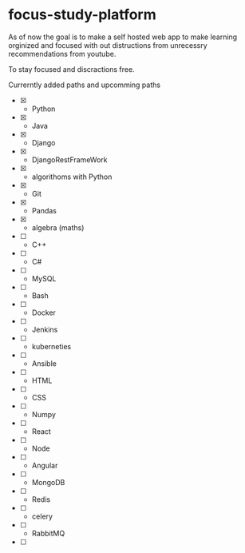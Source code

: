 # focus-study-platform


As of now the goal is to make a self hosted web app to make learning orginized and focused with out distructions from unrecessry recommendations from youtube.

To stay focused and discractions free.

Currerntly added paths and upcomming paths

- [x] - Python
- [x] - Java
- [x] - Django
- [x] - DjangoRestFrameWork
- [x] - algorithoms with Python
- [x] - Git
- [x] - Pandas
- [x] - algebra (maths)
- [ ] - C++
- [ ] - C#
- [ ] - MySQL
- [ ] - Bash
- [ ] - Docker
- [ ] - Jenkins
- [ ] - kuberneties
- [ ] - Ansible
- [ ] - HTML
- [ ] - CSS
- [ ] - Numpy
- [ ] - React
- [ ] - Node
- [ ] - Angular
- [ ] - MongoDB
- [ ] - Redis
- [ ] - celery
- [ ] - RabbitMQ
- [ ] 

